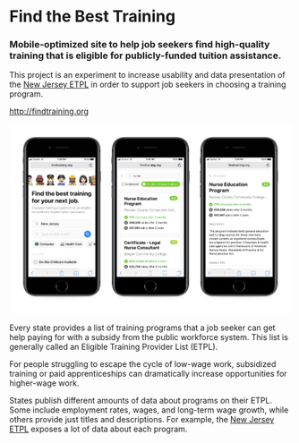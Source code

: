 # Find the Best Training

### Mobile-optimized site to help job seekers find high-quality training that is eligible for publicly-funded tuition assistance.

This project is an experiment to increase usability and data presentation of the [New Jersey ETPL](http://www.njtrainingsystems.org/) in order to support job seekers in choosing a training program.

http://findtraining.org

![screenshot](https://github.com/codeforamerica/etpl-search/blob/master/readme/screenshot-compressed.png)

Every state provides a list of training programs that a job seeker can get help paying for with a subsidy from the public workforce system. This list is generally called an Eligible Training Provider List (ETPL).

For people struggling to escape the cycle of low-wage work, subsidized training or paid apprenticeships can dramatically increase opportunities for higher-wage work.

States publish different amounts of data about programs on their ETPL. Some include employment rates, wages, and long-term wage growth, while others provide just titles and descriptions. For example, the [New Jersey ETPL](http://www.njtrainingsystems.org/) exposes a lot of data about each program.

